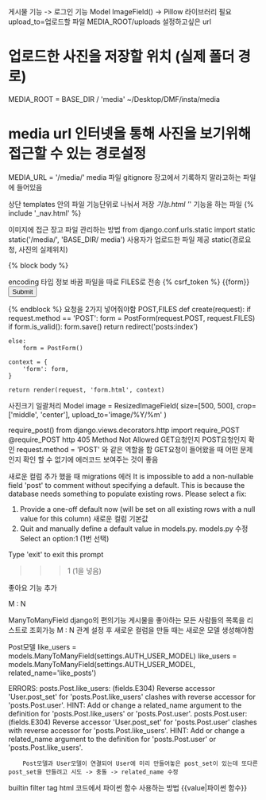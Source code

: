게시물 기능 -> 로그인 기능
Model
ImageField() -> Pillow 라이브러리 필요
upload_to=업로드할 파일
MEDIA_ROOT/uploads  설정하고싶은 url
# 업로드한 사진을 저장할 위치 (실제 폴더 경로)
MEDIA_ROOT = BASE_DIR / 'media'
~/Desktop/DMF/insta/media
# media url 인터넷을 통해 사진을 보기위해 접근할 수 있는 경로설정
MEDIA_URL = '/media/'
media 파일 gitignore 장고에서 기록하지 말라고하는 파일에 들어있음




상단 templates 안의 파일 기능단위로 나눠서 저장
_기능.html '_' 기능을 하는 파일
{% include '_nav.html' %}



이미지에 접근
장고 파일 관리하는 방법 
from django.conf.urls.static import static
static('/media/', 'BASE_DIR/ media') 사용자가 업로드한 파일 제공
static(경로요청, 사진의 실제위치)





{% block body %}
    <form action="" method="POST" enctype="multipart/form-data"> 
    encoding 타입 정보 바꿈 파일을 따로 FILES로 전송 
        {% csrf_token %}
        {{form}}
        <input type="submit">
    </form>
{% endblock %}
요청을 2가지 넣어줘야함 POST,FILES
def create(request):
    if request.method == 'POST':
        form = PostForm(request.POST, request.FILES)
        if form.is_valid():
            form.save()
            return redirect('posts:index')

    else:
        form = PostForm()

    context = {
        'form': form,
    }

    return render(request, 'form.html', context)


사진크기 일괄처리
Model
    image = ResizedImageField(
    size=[500, 500],
    crop=['middle', 'center'],
    upload_to='image/%Y/%m'
)

require_post()
from django.views.decorators.http import require_POST
@require_POST
http 405 Method Not Allowed 
GET요청인지 POST요청인지 확인 
request.method = 'POST' 와 같은 역할을 함
GET요청이 들어왔을 때 어떤 문제인지 확인 할 수 없기에 에러코드 보여주는 것이 좋음

새로운 컬럼 추가 했을 때
migrations 에러 
It is impossible to add a non-nullable field 'post' to comment without specifying a default. This is because the database needs something to populate existing rows.
Please select a fix:
 1) Provide a one-off default now (will be set on all existing rows with a null value for this column) 새로운 컬럼 기본값
 2) Quit and manually define a default value in models.py. models.py 수정
Select an option:1 (1번 선택)

Type 'exit' to exit this prompt
>>>1 (1을 넣음)



좋아요 기능 추가

M : N 

ManyToManyField django의 편의기능 
게시물을 좋아하는 모든 사람들의 목록을 리스트로 조회가능
M : N 관계 설정 후 새로운 컬럼을 만들 때는 새로운 모델 생성해야함

Post모델
like_users = models.ManyToManyField(settings.AUTH_USER_MODEL)
like_users = models.ManyToManyField(settings.AUTH_USER_MODEL, related_name='like_posts')

ERRORS:
posts.Post.like_users: (fields.E304) Reverse accessor 'User.post_set' for 'posts.Post.like_users' clashes with reverse accessor for 'posts.Post.user'.
        HINT: Add or change a related_name argument to the definition for 'posts.Post.like_users' or 'posts.Post.user'.
posts.Post.user: (fields.E304) Reverse accessor 'User.post_set' for 'posts.Post.user' clashes with reverse accessor for 'posts.Post.like_users'.
        HINT: Add or change a related_name argument to the definition for 'posts.Post.user' or 'posts.Post.like_users'.

        Post모델과 User모델이 연결되어 User에 미리 만들어놓은 post_set이 있는데 또다른 post_set을 만들려고 시도 -> 충돌 -> related_name 수정


builtin filter tag
html 코드에서 파이썬 함수 사용하는 방법
{{value|파이썬 함수}}